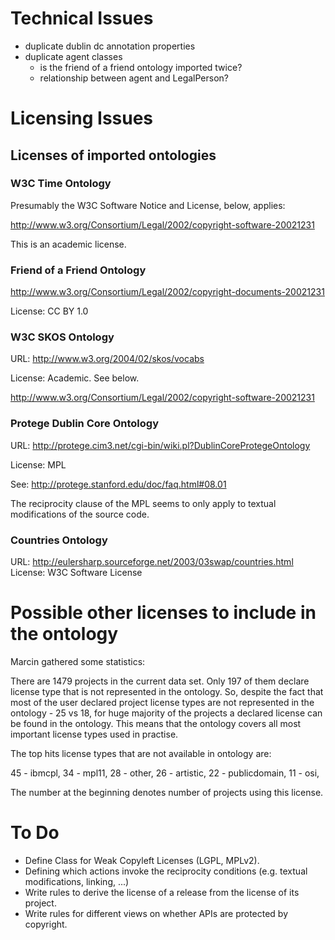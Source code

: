# Technical Issues

- duplicate dublin dc annotation properties
- duplicate agent classes
	- is the friend of a friend ontology imported twice?
	- relationship between agent and LegalPerson?

# Licensing Issues

## Licenses of imported ontologies

### W3C Time Ontology

Presumably the W3C Software Notice and License, below, applies:

http://www.w3.org/Consortium/Legal/2002/copyright-software-20021231

This is an academic license.

### Friend of a Friend Ontology

http://www.w3.org/Consortium/Legal/2002/copyright-documents-20021231

License: CC BY 1.0

### W3C SKOS Ontology

URL:  http://www.w3.org/2004/02/skos/vocabs

License: Academic.  See below.

http://www.w3.org/Consortium/Legal/2002/copyright-software-20021231

### Protege Dublin Core Ontology

URL: http://protege.cim3.net/cgi-bin/wiki.pl?DublinCoreProtegeOntology

License:  MPL

See: http://protege.stanford.edu/doc/faq.html#08.01

The reciprocity clause of the MPL seems to only apply to textual modifications of the source code.

### Countries Ontology

URL: http://eulersharp.sourceforge.net/2003/03swap/countries.html
License: W3C Software License

# Possible other licenses to include in the ontology

Marcin gathered some statistics:

There are 1479 projects in the current data set. Only 197 of them
declare license type that is not represented in the ontology. So,
despite the fact that most of the user declared project license types
are not represented in the ontology - 25 vs 18, for huge majority of
the projects a declared license can be found in the ontology. This
means that the ontology covers all most important license types used
in practise.

The top hits license types that are not available in ontology are:

45 - ibmcpl,
34 - mpl11,
28 - other,
26 - artistic,
22 - publicdomain,
11 - osi,

The number at the beginning denotes number of projects using this license.

# To Do

- Define Class for Weak Copyleft Licenses (LGPL, MPLv2). 
- Defining which actions invoke the reciprocity conditions (e.g. textual modifications, linking, ...)
- Write rules to derive the license of a release from the license of
  its project.
- Write rules for different views on whether APIs are protected by copyright.




